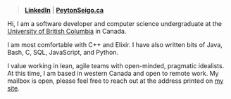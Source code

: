 > **[LinkedIn](https://linkedin.com/in/peytonseigo)** | **[PeytonSeigo.ca](https://peytonseigo.ca/)**

Hi, I am a software developer and computer science undergraduate at the <a href="https://www.cs.ubc.ca/about-our-department" target="_blank" rel="noreferrer noopener">University of British Columbia</a> in Canada.

I am most comfortable with C++ and Elixir. I have also written bits of Java, Bash, C, SQL, JavaScript, and Python.

I value working in lean, agile teams with open-minded, pragmatic idealists. At this time, I am based in western Canada and open to remote work. 
My mailbox is open, please feel free to reach out at the address printed on [my site](https://peytonseigo.ca).
